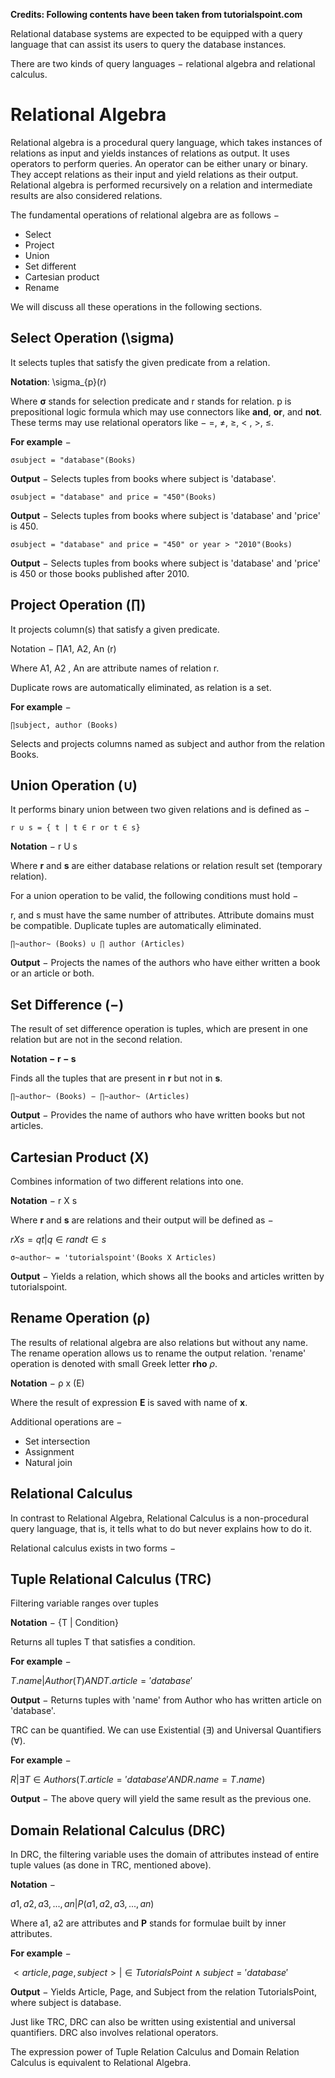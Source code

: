 **Credits: Following contents have been taken from tutorialspoint.com**

Relational database systems are expected to be equipped with a query language that can assist its users to query the database instances.  

There are two kinds of query languages − relational algebra and relational calculus.

# Relational Algebra
Relational algebra is a procedural query language, which takes instances of relations as input and yields instances of relations as output. It uses operators to perform queries. An operator can be either unary or binary. They accept relations as their input and yield relations as their output. Relational algebra is performed recursively on a relation and intermediate results are also considered relations.

The fundamental operations of relational algebra are as follows −

- Select
- Project
- Union
- Set different
- Cartesian product
- Rename

We will discuss all these operations in the following sections.

## Select Operation (\sigma)
It selects tuples that satisfy the given predicate from a relation.

**Notation**:  \sigma_{p}(r)

Where **σ** stands for selection predicate and r stands for relation. p is prepositional logic formula which may use connectors like **and**, **or**, and **not**. These terms may use relational operators like − =, ≠, ≥, < ,  >,  ≤.

**For example** −

```
σsubject = "database"(Books)
```

**Output** − Selects tuples from books where subject is 'database'.

```
σsubject = "database" and price = "450"(Books)
```

**Output** − Selects tuples from books where subject is 'database' and 'price' is 450.

```
σsubject = "database" and price = "450" or year > "2010"(Books)
```

**Output** − Selects tuples from books where subject is 'database' and 'price' is 450 or those books published after 2010.

## Project Operation (∏)
It projects column(s) that satisfy a given predicate.

Notation − ∏A1, A2, An (r)

Where A1, A2 , An are attribute names of relation r.

Duplicate rows are automatically eliminated, as relation is a set.

**For example** −

```
∏subject, author (Books)
```
Selects and projects columns named as subject and author from the relation Books.

## Union Operation (∪)
It performs binary union between two given relations and is defined as −

```
r ∪ s = { t | t ∈ r or t ∈ s}
```

**Notation** − r U s

Where **r** and **s** are either database relations or relation result set (temporary relation).

For a union operation to be valid, the following conditions must hold −

r, and s must have the same number of attributes.
Attribute domains must be compatible.
Duplicate tuples are automatically eliminated.

```
∏~author~ (Books) ∪ ∏ author (Articles)
```

**Output** − Projects the names of the authors who have either written a book or an article or both.

## Set Difference (−)
The result of set difference operation is tuples, which are present in one relation but are not in the second relation.

**Notation − r − s**

Finds all the tuples that are present in **r** but not in **s**.

```
∏~author~ (Books) − ∏~author~ (Articles)
```

**Output** − Provides the name of authors who have written books but not articles.

## Cartesian Product (Χ)
Combines information of two different relations into one.

**Notation** − r Χ s

Where **r** and **s** are relations and their output will be defined as −

$r Χ s = { q t | q ∈ r and t ∈ s}$

```
σ~author~ = 'tutorialspoint'(Books Χ Articles)
```
**Output** − Yields a relation, which shows all the books and articles written by tutorialspoint.

## Rename Operation (ρ)
The results of relational algebra are also relations but without any name. The rename operation allows us to rename the output relation. 'rename' operation is denoted with small Greek letter **rho** *ρ*.

**Notation** − ρ x (E)

Where the result of expression **E** is saved with name of **x**.

Additional operations are −

- Set intersection
- Assignment
- Natural join

## Relational Calculus
In contrast to Relational Algebra, Relational Calculus is a non-procedural query language, that is, it tells what to do but never explains how to do it.

Relational calculus exists in two forms −

## Tuple Relational Calculus (TRC)
Filtering variable ranges over tuples

**Notation** − {T | Condition}

Returns all tuples T that satisfies a condition.

**For example** −

${ T.name |  Author(T) AND T.article = 'database' }$

**Output** − Returns tuples with 'name' from Author who has written article on 'database'.

TRC can be quantified. We can use Existential (∃) and Universal Quantifiers (∀).

**For example** −

${ R| ∃T   ∈ Authors(T.article='database' AND R.name=T.name)}$

**Output** − The above query will yield the same result as the previous one.

## Domain Relational Calculus (DRC)
In DRC, the filtering variable uses the domain of attributes instead of entire tuple values (as done in TRC, mentioned above).

**Notation** −

${ a1, a2, a3, ..., an | P (a1, a2, a3, ... ,an)}$

Where a1, a2 are attributes and **P** stands for formulae built by inner attributes.

**For example** −

${< article, page, subject > |  ∈ TutorialsPoint ∧ subject = 'database'}$

**Output** − Yields Article, Page, and Subject from the relation TutorialsPoint, where subject is database.

Just like TRC, DRC can also be written using existential and universal quantifiers. DRC also involves relational operators.

The expression power of Tuple Relation Calculus and Domain Relation Calculus is equivalent to Relational Algebra.
